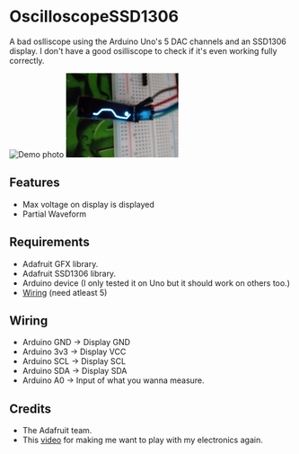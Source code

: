 # OscilloscopeSSD1306 
A bad oslliscope using the Arduino Uno's 5 DAC channels and an SSD1306 display. I don't have a good osilliscope to check if it's even working fully correctly.

<img src="demo.jpg" alt="Demo photo" width="200"/>
<img src="democloser.jpg" alt="Demo photo closer to display" width="200"/>


## Features
- Max voltage on display is displayed
- Partial Waveform

## Requirements
- Adafruit GFX library.
- Adafruit SSD1306 library.
- Arduino device (I only tested it on Uno but it should work on others too.)
- <a href="#requirements">Wiring</a> (need atleast 5)

## Wiring
- Arduino GND -> Display GND
- Arduino 3v3 -> Display VCC
- Arduino SCL -> Display SCL
- Arduino SDA -> Display SDA
- Arduino A0 -> Input of what you wanna measure.

## Credits
- The Adafruit team.
- This [video](https://www.youtube.com/watch?v=7x1P80X1V3E&feature=youtu.be) for making me want to play with my electronics again.
